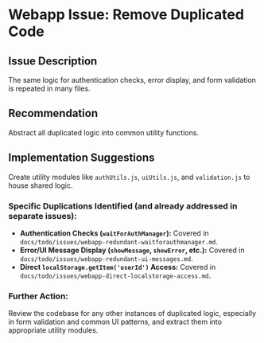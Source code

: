 # Webapp Issue: Remove Duplicated Code

## Issue Description

The same logic for authentication checks, error display, and form validation is repeated in many files.

## Recommendation

Abstract all duplicated logic into common utility functions.

## Implementation Suggestions

Create utility modules like `authUtils.js`, `uiUtils.js`, and `validation.js` to house shared logic.

### Specific Duplications Identified (and already addressed in separate issues):

*   **Authentication Checks (`waitForAuthManager`):** Covered in `docs/todo/issues/webapp-redundant-waitforauthmanager.md`.
*   **Error/UI Message Display (`showMessage`, `showError`, etc.):** Covered in `docs/todo/issues/webapp-redundant-ui-messages.md`.
*   **Direct `localStorage.getItem('userId')` Access:** Covered in `docs/todo/issues/webapp-direct-localstorage-access.md`.

### Further Action:

Review the codebase for any other instances of duplicated logic, especially in form validation and common UI patterns, and extract them into appropriate utility modules.
